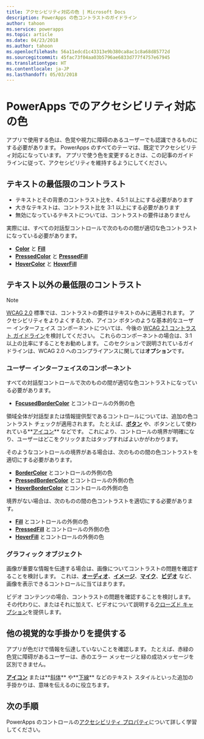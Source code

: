 ```yaml
---
title: アクセシビリティ対応の色 | Microsoft Docs
description: PowerApps の色コントラストのガイドライン
author: tahoon
ms.service: powerapps
ms.topic: article
ms.date: 04/23/2018
ms.author: tahoon
ms.openlocfilehash: 56a11edcd1c43313e9b380ca8ac1c8a68d85772d
ms.sourcegitcommit: 45fac73f04aa03b5796ae6833d777f4757e67945
ms.translationtype: HT
ms.contentlocale: ja-JP
ms.lasthandoff: 05/03/2018
---
```

# <a name="accessible-colors-in-powerapps"></a>PowerApps でのアクセシビリティ対応の色
アプリで使用する色は、色覚や視力に障碍のあるユーザーでも認識できるものにする必要があります。 PowerApps のすべてのテーマは、既定でアクセシビリティ対応になっています。 アプリで使う色を変更するときは、この記事のガイドラインに従って、アクセシビリティを維持するようにしてください。

## <a name="minimum-contrast-for-text"></a>テキストの最低限のコントラスト
* テキストとその背景のコントラスト比を、4.5:1 以上にする必要があります
* 大きなテキストは、コントラスト比を 3:1 以上にする必要があります
* 無効になっているテキストについては、コントラストの要件はありません

実際には、すべての対話型コントロールで次のものの間が適切な色コントラストになっている必要があります。
* **[Color](controls/properties-color-border.md)** と **[Fill](controls/properties-color-border.md)**
* **[PressedColor](controls/properties-color-border.md)** と **[PressedFill](controls/properties-color-border.md)**
* **[HoverColor](controls/properties-color-border.md)** と **[HoverFill](controls/properties-color-border.md)**

## <a name="minimum-contrast-for-non-text"></a>テキスト以外の最低限のコントラスト

> [!NOTE]
> [WCAG 2.0](https://www.w3.org/TR/UNDERSTANDING-WCAG20/visual-audio-contrast-contrast.html) 標準では、コントラストの要件はテキストのみに適用されます。 アクセシビリティをよりよくするため、アイコン ボタンのような基本的なユーザー インターフェイス コンポーネントについては、今後の [WCAG 2.1 コントラスト ガイドライン](https://www.w3.org/TR/WCAG21/#non-text-contrast)を検討してください。 これらのコンポーネントの場合は、3:1 以上の比率にすることをお勧めします。 このセクションで説明されているガイドラインは、WCAG 2.0 へのコンプライアンスに関しては**オプション**です。

### <a name="user-interface-components"></a>ユーザー インターフェイスのコンポーネント
すべての対話型コントロールで次のものの間が適切な色コントラストになっている必要があります。
* **[FocusedBorderColor](controls/properties-color-border.md)** とコントロールの外側の色

領域全体が対話型または情報提供型であるコントロールについては、追加の色コントラスト チェックが適用されます。 たとえば、**[ボタン](controls/control-button.md)** や、ボタンとして使われている**[アイコン](controls/control-shapes-icons.md)** などです。 これにより、コントロールの境界が明確になり、ユーザーはどこをクリックまたはタップすればよいかがわかります。

そのようなコントロールの境界がある場合は、次のものの間の色コントラストを適切にする必要があります。
* **[BorderColor](controls/properties-color-border.md)** とコントロールの外側の色
* **[PressedBorderColor](controls/properties-color-border.md)** とコントロールの外側の色
* **[HoverBorderColor](controls/properties-color-border.md)** とコントロールの外側の色

境界がない場合は、次のものの間の色コントラストを適切にする必要があります。
* **[Fill](controls/properties-color-border.md)** とコントロールの外側の色
* **[PressedFill](controls/properties-color-border.md)** とコントロールの外側の色
* **[HoverFill](controls/properties-color-border.md)** とコントロールの外側の色

### <a name="graphical-objects"></a>グラフィック オブジェクト
画像が重要な情報を伝達する場合は、画像についてコントラストの問題を確認することを検討します。 これは、**[オーディオ](controls/control-audio-video.md)**、**[イメージ](controls/control-image.md)**、**[マイク](controls/control-microphone.md)**、**[ビデオ](controls/control-audio-video.md)** など、画像を表示できるコントロールに当てはまります。

ビデオ コンテンツの場合、コントラストの問題を確認することを検討します。 その代わりに、またはそれに加えて、ビデオについて説明する[クローズド キャプション](controls/control-audio-video.md)を提供します。

## <a name="provide-other-visual-cues"></a>他の視覚的な手掛かりを提供する
アプリが色だけで情報を伝達していないことを確認します。 たとえば、赤緑の色覚に障碍があるユーザーは、赤のエラー メッセージと緑の成功メッセージを区別できません。

**[アイコン](controls/control-shapes-icons.md)** または**[斜体](controls/properties-text.md)** や**[下線](controls/properties-text.md)** などのテキスト スタイルといった追加の手掛かりは、意味を伝えるのに役立ちます。

## <a name="next-steps"></a>次の手順
PowerApps のコントロールの[アクセシビリティ プロパティ](controls/properties-accessibility.md)について詳しく学習してください。